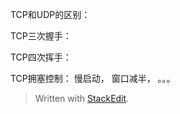 
TCP和UDP的区别：



TCP三次握手：




TCP四次挥手：



TCP拥塞控制：
慢启动， 窗口减半， 。。。

> Written with [StackEdit](https://stackedit.io/).
<!--stackedit_data:
eyJoaXN0b3J5IjpbMTAwNDkxNDQ2NF19
-->
